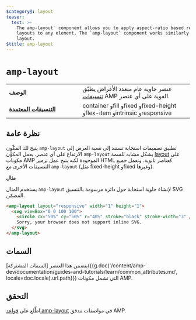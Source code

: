 ```yaml
---
$category@: layout
teaser:
  text: >-
    The amp-layout` component allows you to apply aspect-ratio based responsive
    layouts to any element. The `amp-layout` component works similarly to the
    layout.
$title: amp-layout
---
```




<!--
       Copyright 2016 The AMP HTML Authors. All Rights Reserved.

       Licensed under the Apache License, Version 2.0 (the "License");
     you may not use this file except in compliance with the License.
     You may obtain a copy of the License at

     http://www.apache.org/licenses/LICENSE-2.0

     Unless required by applicable law or agreed to in writing, software
     distributed under the License is distributed on an "AS-IS" BASIS,
     WITHOUT WARRANTIES OR CONDITIONS OF ANY KIND, either express or implied.
     See the License for the specific language governing permissions and
     limitations under the License.
-->

# <a name="amp-layout"></a> `amp-layout`

<table>
  <tr>
    <td width="40%"><strong>الوصف</strong></td>
    <td>عنصر حاوية عام متعدد الأغراض يطبّق <a href="https://www.ampproject.org/docs/guides/responsive/control_layout#the-layout-attribute">تنسيقات</a> AMP القوية على أي عنصر.</td>
  </tr>
  <tr>
    <td class="col-fourty"><strong><a href="https://www.ampproject.org/docs/guides/responsive/control_layout.html">التنسيقات المعتمدة</a></strong></td>
    <td>container وfill وfixed وfixed-height وflex-item وintrinsic وresponsive</td>
  </tr>
</table>

## نظرة عامة

يتيح لك المكّوِن `amp-layout` تطبيق تصميمات استجابة تستند إلى نسبة العرض إلى الارتفاع على أي عنصر. يعمل المكوِّن `amp-layout` بشكل مشابه للسمة [layout](https://www.ampproject.org/docs/guides/responsive/control_layout#the-layout-attribute) على مكونات AMP الموجودة لكنه يتيح عمل ترميز HTML كعناصر ثانوية. وتعمل جميع التنسيقات الأخرى مع `amp-layout` (مثل fixed-height وfixed وغيرها).

**مثال**

يستخدم المثال `amp-layout` لإنشاء حاوية استجابة حول دائرة مرسومة بالتنسيق SVG المضمّن.

```html
<amp-layout layout="responsive" width="1" height="1">
  <svg viewBox="0 0 100 100">
    <circle cx="50%" cy="50%" r="40%" stroke="black" stroke-width="3" />
    Sorry, your browser does not support inline SVG.
  </svg>
</amp-layout>
```

## السمات

يتضمن هذا العنصر [السمات المشتركة]({{g.doc('/content/amp-dev/documentation/guides-and-tutorials/learn/common_attributes.md', locale=doc.locale).url.path}}) التي تشمل مكونات AMP.

## التحقق

اطِّلع على [قواعد amp-layout](https://github.com/ampproject/amphtml/blob/master/validator/validator-main.protoascii) في مواصفات مدقق AMP.
